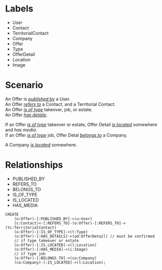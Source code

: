 # Labels

- User
- Contact
- TerritorialContact
- Company
- Offer
- Type
- OfferDetail
- Location
- Image

# Scenario

An Offer is <u>_published by_</u> a User.<br>
An Offer <u>_refers to_</u> a Contact, and a Territorial Contact.<br>
An Offer <u>_is of type_</u> takeover, job, or estate.<br>
An Offer <u>_has details_</u>.

If an Offer <u>_is of type_</u> takeover or estate, Offer Detail <u>_is located_</u> somewhere and _has media_.<br>
If an Offer <u>_is of type_</u> job, Offer Detal <u>_belongs to_</u> a Company.

A Company <u>_is located_</u> somewhere.

# Relationships

- PUBLISHED_BY
- REFERS_TO
- BELONGS_TO
- IS_OF_TYPE
- IS_LOCATED
- HAS_MEDIA

```cypher
CREATE
    (o:Offer)-[:PUBLISHED_BY]->(u:User)
    (c:Contact)<-[:REFERS_TO]-(o:Offer)-[:REFERS_TO]->(tc:TerritorialContact)
    (o:Offer)-[:IS_OF_TYPE]->(t:Type)
    (o:Offer)-[:HAS_DETAILS]->(od:OfferDetail) // must be confirmed
    // if type takeover or estate
    (o:Offer)-[:IS_LOCATED]->(l:Location)
    (o:Offer)-[:HAS_MEDIA]->(i:Image)
    // if type job
    (o:Offer)-[:BELONGS_TO]->(co:Company)
    (co:Company)-[:IS_LOCATED]->(l:Location);
```